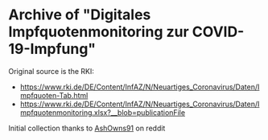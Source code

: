 # Archive of "Digitales Impfquotenmonitoring zur COVID-19-Impfung"

Original source is the RKI:
- https://www.rki.de/DE/Content/InfAZ/N/Neuartiges_Coronavirus/Daten/Impfquoten-Tab.html
- https://www.rki.de/DE/Content/InfAZ/N/Neuartiges_Coronavirus/Daten/Impfquotenmonitoring.xlsx?__blob=publicationFile

Initial collection thanks to [AshOwns91](https://www.reddit.com/user/AshOwns91) on reddit
